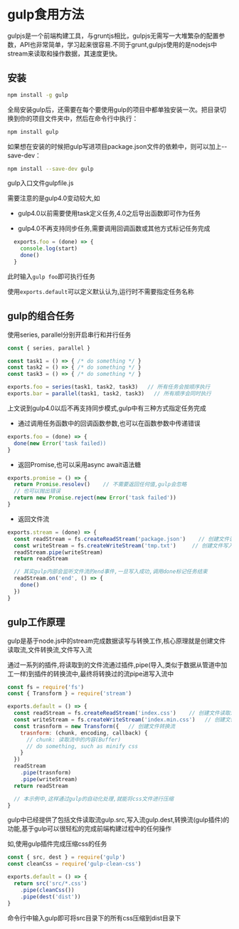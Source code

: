 # gulp食用方法

gulpjs是一个前端构建工具，与gruntjs相比，gulpjs无需写一大堆繁杂的配置参数，API也非常简单，学习起来很容易.不同于grunt,gulpjs使用的是nodejs中stream来读取和操作数据，其速度更快。

## 安装

```bash
npm install -g gulp
```
全局安装gulp后，还需要在每个要使用gulp的项目中都单独安装一次。把目录切换到你的项目文件夹中，然后在命令行中执行：
```bash
npm install gulp
```
如果想在安装的时候把gulp写进项目package.json文件的依赖中，则可以加上--save-dev：
```bash
npm install --save-dev gulp
```

gulp入口文件gulpfile.js

需要注意的是gulp4.0变动较大,如
- gulp4.0以前需要使用task定义任务,4.0之后导出函数即可作为任务

- gulp4.0不再支持同步任务,需要调用回调函数或其他方式标记任务完成

```javascript
  exports.foo = (done) => {
    console.log(start)
    done()
  }
```

此时输入`gulp foo`即可执行任务

使用`exports.default`可以定义默认认为,运行时不需要指定任务名称

## gulp的组合任务

使用series, parallel分别开启串行和并行任务

```javascript
const { series, parallel }

const task1 = () => { /* do something */ }
const task2 = () => { /* do something */ }
const task3 = () => { /* do something */ }

exports.foo = series(task1, task2, task3)   // 所有任务会按顺序执行
exports.bar = parallel(task1, task2, task3)   // 所有顺序会同时执行
```

上文说到gulp4.0以后不再支持同步模式,gulp中有三种方式指定任务完成

- 通过调用任务函数中的回调函数参数,也可以在函数参数中传递错误
```javascript
exports.foo = (done) => {
  done(new Error('task failed))
}
```
- 返回Promise,也可以采用async await语法糖
```javascript
exports.promise = () => {
  return Promise.resolev()    // 不需要返回任何值,gulp会忽略
  // 也可以抛出错误
  return new Promise.reject(new Error('task failed'))
}
```
- 返回文件流
```javascript
exports.stream = (done) => {
  const readStream = fs.createReadStream('package.json')    // 创建文件读取流
  const writeStream = fs.createWriteStream('tmp.txt')     // 创建文件写入流
  readStream.pipe(writeStream)
  return readStream

  // 其实gulp内部会监听文件流的end事件,一旦写入成功,调用done标记任务结束
  readStream.on('end', () => {
    done()
  })
}
```

## gulp工作原理

gulp是基于node.js中的stream完成数据读写与转换工作,核心原理就是创建文件读取流,文件转换流,文件写入流

通过一系列的插件,将读取到的文件流通过插件,pipe(导入,类似于数据从管道中加工一样)到插件的转换流中,最终将转换过的流pipe进写入流中

```javascript
const fs = require('fs')
const { Transform } = require('stream')

exports.default = () => {
  const readStream = fs.createReadStream('index.css')    // 创建文件读取流
  const writeStream = fs.createWriteStream('index.min.css')   // 创建文件写入流
  const trasnform = new Transform({   // 创建文件转换流
    trasnform: (chunk, encoding, callback) {
      // chunk: 读取流中的内容(Buffer)
      // do something, such as minify css
    }
  })
  readStream
    .pipe(trasnform)
    .pipe(writeStream)
  return readStream

  // 本示例中,这样通过gulp的自动化处理,就能将css文件进行压缩
}
```

gulp中已经提供了包括文件读取流gulp.src,写入流gulp.dest,转换流(gulp插件)的功能,基于gulp可以很轻松的完成前端构建过程中的任何操作

如,使用gulp插件完成压缩css的任务

```javascript
const { src, dest } = require('gulp')
const cleanCss = require('gulp-clean-css')

exports.default = () => {
  return src('src/*.css')
    .pipe(cleanCss())
    .pipe(dest('dist'))
}
```

命令行中输入gulp即可将src目录下的所有css压缩到dist目录下




